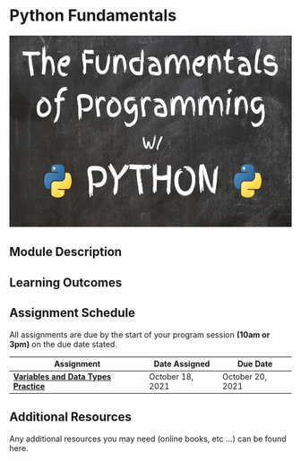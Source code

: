 # Python Fundamentals

<img alt="Intro to Python" src="../images/python.png" height="342px" width="100%">

## Module Description



## Learning Outcomes



## Assignment Schedule

All assignments are due by the start of your program session **(10am or 3pm)**  on the due date stated.

Assignment | Date Assigned | Due Date
---------- | ------------- | -------- 
**[Variables and Data Types Practice](https://docs.google.com/document/d/1hgoP1zJ285bm4w2AGB4I2_3M65N0eFKJmf4Gr6VOpwg/edit?usp=sharing)** | October 18, 2021 | October 20, 2021

## Additional Resources

Any additional resources you may need (online books, etc ...) can be found here.